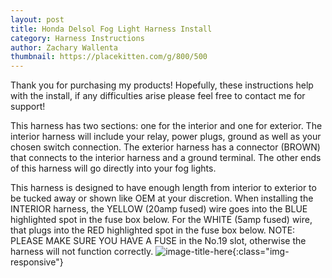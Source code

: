 ```yaml
---
layout: post
title: Honda Delsol Fog Light Harness Install
category: Harness Instructions
author: Zachary Wallenta
thumbnail: https://placekitten.com/g/800/500
---
```


Thank you for purchasing my products! Hopefully, these instructions help with the install, if any difficulties arise please feel free to contact me for support!

This harness has two sections: one for the interior and one for exterior.   The interior harness will include your relay, power plugs, ground as well as your chosen switch connection.  The exterior harness has a connector <span background-color="brown">(BROWN)</span> that connects to the interior harness and a ground terminal. The other ends of this harness will go directly into your fog lights.

This harness is designed to have enough length from interior to exterior to be tucked away or shown like OEM at your discretion. When installing the INTERIOR harness, the <span background-color="yellow">YELLOW</span> (20amp fused) wire goes into the <span background-color="blue">BLUE</span> highlighted spot in the fuse box below. For the <span background-color="light-gray">WHITE</span> (5amp fused) wire, that plugs into the <span background-color="red">RED</span> highlighted spot in the fuse box below.   NOTE: PLEASE MAKE SURE YOU HAVE A FUSE in the No.19 slot, otherwise the harness will not function correctly. 
![image-title-here](/assets/Picture1.png){:class="img-responsive"}
